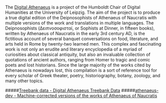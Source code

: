 The [Digital Athenaeus](http://www.dh.uni-leipzig.de/wo/projects/open-greek-and-latin-project/digital-athenaeus/) is a project of the Humboldt Chair of Digital Humanities at the University of Leipzig. The aim of the project is to produce a true digital edition of the Deipnosophists of Athenaeus of Naucratis with multiple versions of the work and translations in multiple languages. The Deipnosophists (Δειπνοσοφισταί, or Sophists at Dinner, in fifteen books), written by Athenaeus of Naucratis in the early 3rd century AD, is the fictitious account of several banquet conversations on food, literature, and arts held in Rome by twenty-two learned men. This complex and fascinating work is not only an erudite and literary encyclopedia of a myriad of curiosities about classical antiquity, but also an invaluable collection of quotations of ancient authors, ranging from Homer to tragic and comic poets and lost historians. Since the large majority of the works cited by Athenaeus is nowadays lost, this compilation is a sort of reference tool for every scholar of Greek theater, poetry, historiography, botany, zoology, and many other topics.

#####[Treebank data - Digital Athenaeus Treebank Data](https://github.com/OpenGreekAndLatin/DigitalAthenaeus/tree/master/treebank-data)
#####[athenaeus-dev - Machine-corrected versions of the works of Athenaeus of Naucratis](https://github.com/OpenGreekAndLatin/athenaeus-dev)

